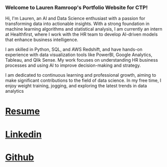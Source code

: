 ### Welcome to Lauren Ramroop's Portfolio Website for CTP!

Hi, I'm Lauren, an AI and Data Science enthusiast with a passion for transforming data into actionable insights. With a strong foundation in machine learning algorithms and statistical analysis, I am currently an intern at Healthfirst, where I work with the HR team to develop AI-driven models that enhance business intelligence.

I am skilled in Python, SQL, and AWS Redshift, and have hands-on experience with data visualization tools like PowerBI, Google Analytics, Tableau, and Qlik Sense. My work focuses on understanding HR business processes and using AI to improve decision-making and strategy.

I am dedicated to continuous learning and professional growth, aiming to make significant contributions to the field of data science. In my free time, I enjoy weight training, jogging, and exploring the latest trends in data analytics
# [Resume](https://docs.google.com/document/d/16k8hurNCFA7u52taEyDOCWtbgHYH4h2jQBD15LBb4g8/edit?usp=sharing)
# [Linkedin](https://www.linkedin.com/in/lauren-ramroop)
# [Github](https://github.com/laurenramroop)
